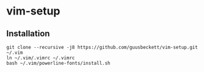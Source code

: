 # vim-setup

## Installation

```
git clone --recursive -j8 https://github.com/guusbeckett/vim-setup.git ~/.vim
ln ~/.vim/.vimrc ~/.vimrc
bash ~/.vim/powerline-fonts/install.sh
```

